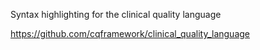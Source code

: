 Syntax highlighting for the clinical quality language 

https://github.com/cqframework/clinical_quality_language
